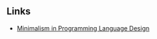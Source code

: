 ## Links 

- [Minimalism in Programming Language Design](https://pointersgonewild.com/2022/05/23/minimalism-in-programming-language-design/)

